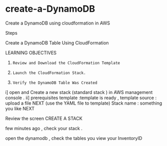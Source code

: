 # create-a-DynamoDB
Create a DynamoDB using cloudformation  in AWS



Steps

Create a DynamoDB Table Using CloudFormation

LEARNING OBJECTIVES

1.     Review and Download the CloudFormation Template
2.     Launch the CloudFormation Stack.
3.     Verify the DynamoDB Table Was Created


  i]  open and Create a new  stack (standard stack ) in AWS management console .
  ii]   prerequisites template :template is ready ,
         template source :  upload a  file                                                   NEXT
                       (use the YAML file to template)
    Stack name :  something you like                                                         NEXT
           
Review the screen                                                                           CREATE A STACK 

few minutes ago , check your stack .

open the  dynamodb ,
      check the tables  you view your InventoryID
